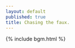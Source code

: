 ```yaml
---
layout: default
published: true
title: Chasing the faux.
---
```

{% include bgm.html %}

<div id="horizontal-waterfull"></div>
  
<div id="myModal" class="modal">
  <!--<span class="close">×</span>-->
  <img class="modal-content img-responsive-height center-block" id="modal-image" style="width: auto;vertical-align:middle;display:inline-block;background-color: rgb(0,0,0);"/>
  <!--<div id="caption" style="font-weight: 600"></div>-->
</div>

<script src="./imageLayout.js"></script>
<script>
  const images = [
{
  src: './image/1.jpg',
  tag: 'daily',
  width: 667,
  height: 1000
}, 
{
  src: './image/2.jpg',
  tag: 'daily',
  width: 1462,
  height: 540
}, 
{
  src: './image/6.jpg',
  tag: 'daily',
  width: 1462,
  height: 540
},  
{
  src: './image/3.jpg',
  tag: 'daily',
  width: 1000,
  height: 656  
},
{
  src: './image/DSC3841_.jpg',
  tag: 'daily',
  width: 1620,
  height: 1080
},  
{
  src: './image/5.jpg',
  tag: 'daily',
  width: 1463,
  height: 540
},  
{
  src: './image/P1020239.jpg',
  tag: 'daily',
  width: 2560,
  height: 946
},
{
  src: './image/4.jpg',
  tag: 'daily',
  width: 667,
  height: 1000
}, 
{
  src: './image/2019-11-04-013038.jpg',
  tag: 'event',
  width: 960,
  height: 540
},
{
  src: './image/2019-11-04-033403.jpg',
  tag: 'event',
  width: 960,
  height: 540
},
{
  src: './image/2019-11-04-195519.jpg',
  tag: 'event',
  width: 960,
  height: 540
},
{
  src: './image/2019-10-29-014202.jpg',
  tag: 'event',
  width: 960,
  height: 540
}];
</script>

<script>
function openModal(obj) {
    document.getElementById('myModal').style.display = 'flex';
    var imgsrc = obj.getAttribute('src');
    //var imgalt = obj.getAttribute('alt');
    var modal = document.getElementById('myModal');
    var modalImg = document.getElementById("modal-image");
    //var captionText = document.getElementById("caption");
    modalImg.src = imgsrc;
    //modalImg.alt =　imgalt;
    //captionText.innerHTML = imgalt;
    modal.onclick = function(){
    modal.style.display = "none";
    }
}
  
function printLayout(index){
    const tag = ['', 'daily', 'event'];
    const $box = document.getElementById('horizontal-waterfull');
    $box.innerHTML = "";
    const layout = new ImagesLayout(images, tag[index], $box.clientWidth, 2);
    layout.completedImages.forEach(item => {
    let $imageBox = document.createElement('div')
    $imageBox.setAttribute('class', 'image-box')
    $imageBox.style.width = item.width + 'px'
    $imageBox.style.height = item.height + 'px'
    let $imagecell = document.createElement('a')
    let $image = document.createElement('img')
    $image.setAttribute('onclick', 'openModal(this)')
    $image.setAttribute('src', item.src)
    $image.onload = function () {
           this.style.animationName = 'fadein'
           this.style.animationDuration = '0.6s'
    }
    $imagecell.appendChild($image)
    $imageBox.appendChild($imagecell)
    $box.appendChild($imageBox)
    });
}
  
function printContent(index) {
if(index == 0){
    document.getElementById('page-all').style.color   = "rgba(255,255,255,1.0)";
    document.getElementById('page-daily').style.color = "rgba(255,255,255,0.5)";
    document.getElementById('page-event').style.color = "rgba(255,255,255,0.5)";
    document.getElementById('page-blog').style.color  = "rgba(255,255,255,0.5)";
    printLayout(index);
    
    var resizeTimer = null;
    $(window).bind('resize', function () {
    if (resizeTimer) clearTimeout(resizeTimer);
    resizeTimer = setTimeout(printLayout(index), 300);
    }); 
  }
  else if(index==1){
    document.getElementById('page-all').style.color   = "rgba(255,255,255,0.5)";
    document.getElementById('page-daily').style.color = "rgba(255,255,255,1.0)";
    document.getElementById('page-event').style.color = "rgba(255,255,255,0.5)";
    document.getElementById('page-blog').style.color  = "rgba(255,255,255,0.5)";
    printLayout(index);
    
    var resizeTimer = null;
    $(window).bind('resize', function () {
    if (resizeTimer) clearTimeout(resizeTimer);
        resizeTimer = setTimeout(printLayout(index), 300);
    });     
  }
  else if(index==2){
    document.getElementById('page-all').style.color   = "rgba(255,255,255,0.5)";
    document.getElementById('page-daily').style.color = "rgba(255,255,255,0.5)";
    document.getElementById('page-event').style.color = "rgba(255,255,255,1.0)";
    document.getElementById('page-blog').style.color  = "rgba(255,255,255,0.5)"; 
    printLayout(index);
    
    var resizeTimer = null;
    $(window).bind('resize', function () {
    if (resizeTimer) clearTimeout(resizeTimer);
        resizeTimer = setTimeout(printLayout(index), 300);
    });       
  }
  else{
    document.getElementById('page-all').style.color   = "rgba(255,255,255,0.5)";
    document.getElementById('page-daily').style.color = "rgba(255,255,255,0.5)";
    document.getElementById('page-event').style.color = "rgba(255,255,255,0.5)";
    document.getElementById('page-blog').style.color  = "rgba(255,255,255,1.0)";
    const $box = document.getElementById('horizontal-waterfull');
    $box.innerHTML = "";
    $box.innerHTML = '<object type="text/html" data="blog.html" width="100%" height="100%"></object>';
    
    var resizeTimer = null;
    $(window).bind('resize', function () {
    if (resizeTimer) clearTimeout(resizeTimer);
    resizeTimer = setTimeout(printLayout(index), 300);
    });  
  }
}

printContent(0);
</script>
